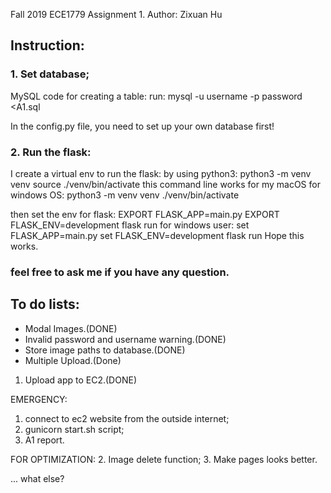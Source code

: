 Fall 2019
ECE1779
Assignment 1.
Author: Zixuan Hu

## Instruction:
### 1. Set database;

MySQL code for creating a table:
run:
mysql -u username -p password <A1.sql
        
In the config.py file, you need to set up your own database first!

### 2. Run the flask:
  I create a virtual env to run the flask:
    by using python3: 
       python3 -m venv venv
       source ./venv/bin/activate
    this command line works for my macOS
    for windows OS:
      python3 -m venv venv
      ./venv/bin/activate
  
  then set the env for flask:
    EXPORT FLASK_APP=main.py
    EXPORT FLASK_ENV=development
    flask run
  for windows user:
    set FLASK_APP=main.py
    set FLASK_ENV=development
    flask run
  Hope this works.
  
### feel free to ask me if you have any question.


## To do lists:
- Modal Images.(DONE)
- Invalid password and username warning.(DONE)
- Store image paths to database.(DONE)
- Multiple Upload.(Done)
1. Upload app to EC2.(DONE)

EMERGENCY:
1. connect to ec2 website from the outside internet;
2. gunicorn start.sh script;
3. A1 report.

FOR OPTIMIZATION:
2. Image delete function;
3. Make pages looks better.

... what else?
